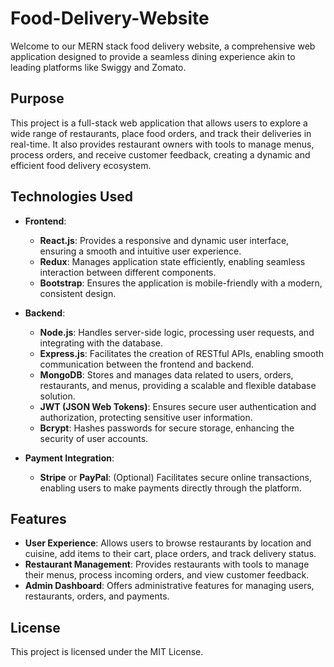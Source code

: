 # Food-Delivery-Website

Welcome to our MERN stack food delivery website, a comprehensive web application designed to provide a seamless dining experience akin to leading platforms like Swiggy and Zomato.

## Purpose

This project is a full-stack web application that allows users to explore a wide range of restaurants, place food orders, and track their deliveries in real-time. It also provides restaurant owners with tools to manage menus, process orders, and receive customer feedback, creating a dynamic and efficient food delivery ecosystem.

## Technologies Used

- **Frontend**: 
  - **React.js**: Provides a responsive and dynamic user interface, ensuring a smooth and intuitive user experience.
  - **Redux**: Manages application state efficiently, enabling seamless interaction between different components.
  - **Bootstrap**: Ensures the application is mobile-friendly with a modern, consistent design.

- **Backend**:
  - **Node.js**: Handles server-side logic, processing user requests, and integrating with the database.
  - **Express.js**: Facilitates the creation of RESTful APIs, enabling smooth communication between the frontend and backend.
  - **MongoDB**: Stores and manages data related to users, orders, restaurants, and menus, providing a scalable and flexible database solution.
  - **JWT (JSON Web Tokens)**: Ensures secure user authentication and authorization, protecting sensitive user information.
  - **Bcrypt**: Hashes passwords for secure storage, enhancing the security of user accounts.

- **Payment Integration**:
  - **Stripe** or **PayPal**: (Optional) Facilitates secure online transactions, enabling users to make payments directly through the platform.

## Features

- **User Experience**: Allows users to browse restaurants by location and cuisine, add items to their cart, place orders, and track delivery status.
- **Restaurant Management**: Provides restaurants with tools to manage their menus, process incoming orders, and view customer feedback.
- **Admin Dashboard**: Offers administrative features for managing users, restaurants, orders, and payments.

## License

This project is licensed under the MIT License.
